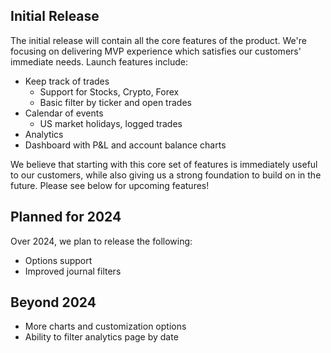 ## Initial Release
The initial release will contain all the core features of the product. We're focusing on delivering MVP experience which satisfies our customers' immediate needs. Launch features include:
- Keep track of trades
  - Support for Stocks, Crypto, Forex
  - Basic filter by ticker and open trades
- Calendar of events
  - US market holidays, logged trades
- Analytics
- Dashboard with P&L and account balance charts

We believe that starting with this core set of features is immediately useful to our customers, while also giving us a strong foundation to build on in the future. Please see below for upcoming features!

## Planned for 2024
Over 2024, we plan to release the following:
- Options support
- Improved journal filters

## Beyond 2024
- More charts and customization options
- Ability to filter analytics page by date
